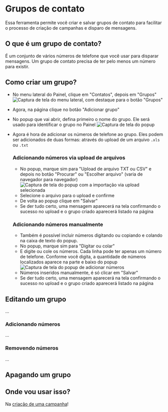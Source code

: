 <script setup>
  import NoteComponent from './components/Note.md';
  import AsideArticle from './components/AsideArticle.vue';
</script>

<div style="margin-bottom: 2rem">
  <NoteComponent/>
</div>

# Grupos de contato

Essa ferramenta permite você criar e salvar grupos de contato para facilitar o processo de criação de campanhas e
disparo de mensagens.

<AsideArticle/>

## O que é um grupo de contato?

É um conjunto de vários números de telefone que você usar para disparar mensagens. Um grupo de contato precisa de ter
pelo menos um número para existir.

## Como criar um grupo?

- No menu lateral do Painel, clique em "Contatos", depois em "Grupos"
  ![Captura de tela do menu lateral, com destaque para o botão "Grupos"](/img/tutorial/contact-group.png)
- Agora, na página clique no botão "Adicionar grupo"
- No popup que vai abrir, defina primeiro o nome do grupo. Ele será usado para identificar o grupo no Painel
  ![Captura de tela do popup](/img/tutorial/popup-new-group.png)

- Agora é hora de adicionar os números de telefone ao grupo. Eles podem ser adicionados de duas formas: através do
  upload de um arquivo `.xls` ou `.txt`

  ### Adicionando números via upload de arquivos
    - No popup, marque sim para "Upload de arquivo TXT ou CSV" e depois no botão "Procurar" ou "Escolher arquivo" (varia
      de navegador para navegador)
      ![Captura de tela do popup com a importação via upload selecionada](/img/tutorial/upload-selected-group.png)
    - Selecione o arquivo para o upload e confirme
    - De volta ao popup clique em "Salvar"
    - Se der tudo certo, uma mensagem aparecerá na tela confirmando o sucesso no upload e o grupo criado aparecerá listado
      na página

  ### Adicionando números manualmente
    - Também é possível incluir números digitando ou copiando e colando na caixa de texto do popup.
    - No popup, marque sim para "Digitar ou colar"
    - E digite ou cole os números. Cada linha pode ter apenas um número de telefone. Conforme você digita, a quantidade
      de números localizados aparece na parte e baixo do popup
      ![Captura de tela do popup de adicionar números](/img/tutorial/group-add-text.png)
    - Números inseridos manualmente, é só clicar em "Salvar"
    - Se der tudo certo, uma mensagem aparecerá na tela confirmando o sucesso no upload e o grupo criado aparecerá listado
      na página

## Editando um grupo

...

### Adicionando números

...

### Removendo números

...

## Apagando um grupo

## Onde vou usar isso?

Na [criação de uma campanha](/create-campaing)!
